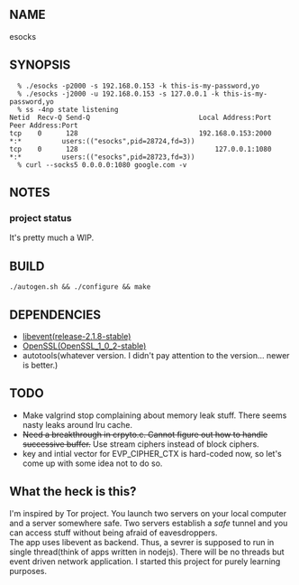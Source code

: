 ## NAME
  esocks

## SYNOPSIS

```console
  % ./esocks -p2000 -s 192.168.0.153 -k this-is-my-password,yo
  % ./esocks -j2000 -u 192.168.0.153 -s 127.0.0.1 -k this-is-my-password,yo
  % ss -4np state listening
Netid  Recv-Q Send-Q                           Local Address:Port    Peer Address:Port
tcp    0      128                              192.168.0.153:2000               *:*          users:(("esocks",pid=28724,fd=3))
tcp    0      128                                  127.0.0.1:1080               *:*          users:(("esocks",pid=28723,fd=3))
  % curl --socks5 0.0.0.0:1080 google.com -v
```

## NOTES
 ### project status
 It's pretty much a WIP.

## BUILD
```console
./autogen.sh && ./configure && make
```

## DEPENDENCIES
 - [libevent(release-2.1.8-stable)](http://libevent.org)
 - [OpenSSL(OpenSSL_1_0_2-stable)](https://www.openssl.org)
 - autotools(whatever version. I didn't pay attention to the version... newer is better.)

## TODO
 - Make valgrind stop complaining about memory leak stuff. There seems nasty leaks around lru cache.
 - ~~Need a breakthrough in crpyto.c. Cannot figure out how to handle successive buffer.~~ Use stream ciphers instead of block ciphers.
 - key and intial vector for EVP_CIPHER_CTX is hard-coded now, so let's come up with some idea not to do so.

## What the heck is this?
 I'm inspired by Tor project. You launch two servers on your local computer and a server somewhere safe. Two servers establish a _safe_ tunnel and you can access stuff without being afraid of eavesdroppers.<br/>
The app uses libevent as backend. Thus, a sevrer is supposed to run in single thread(think of apps written in nodejs). There will be no threads but event driven network application. I started this project for purely learning purposes.
